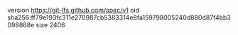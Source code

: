 version https://git-lfs.github.com/spec/v1
oid sha256:ff79e193fc311e270987cb5383314e8fa159798005240d880d87f4bb3098868e
size 2406
